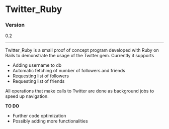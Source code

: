 # Twitter_Ruby

### Version

0.2


----------


Twitter_Ruby is a small proof of concept program developed with Ruby on Rails to demonstrate the usage of the Twitter gem. Currently it supports

 - Adding username to db
 - Automatic fetching of number of followers and friends
 - Requesting list of followers
 - Requesting list of friends
 
All operations that make calls to Twitter are done as background jobs to speed up navigation.

**TO DO**

- Further code optimization
- Possibly adding more functionalities
